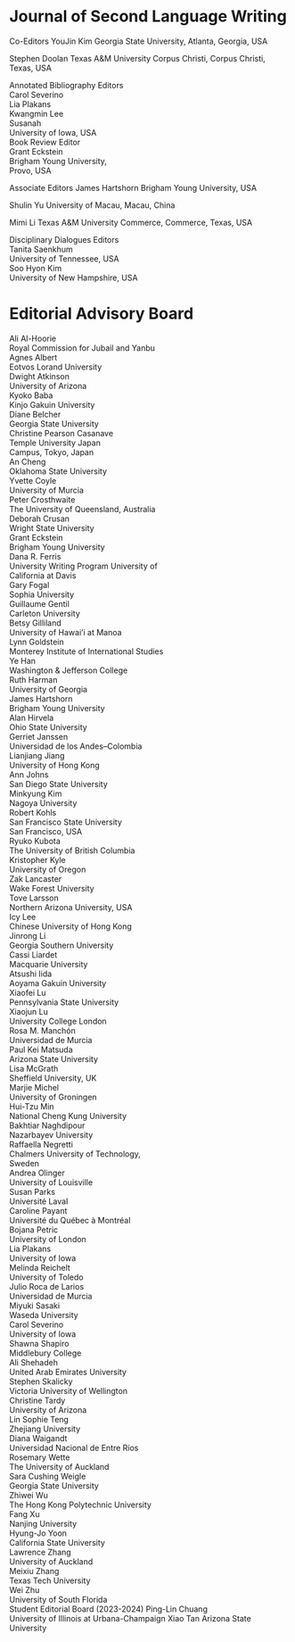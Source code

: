 # Journal of Second Language Writing

Co-Editors YouJin Kim Georgia State University, Atlanta, Georgia, USA

Stephen Doolan Texas A&M University Corpus Christi, Corpus Christi, Texas, USA

Annotated Bibliography Editors   
Carol Severino   
Lia Plakans   
Kwangmin Lee   
Susanah   
University of Iowa, USA   
Book Review Editor   
Grant Eckstein   
Brigham Young University,   
Provo, USA

Associate Editors James Hartshorn Brigham Young University, USA

Shulin Yu University of Macau, Macau, China

Mimi Li Texas A&M University Commerce, Commerce, Texas, USA

Disciplinary Dialogues Editors   
Tanita Saenkhum   
University of Tennessee, USA   
Soo Hyon Kim   
University of New Hampshire, USA

# Editorial Advisory Board

Ali Al-Hoorie   
Royal Commission for Jubail and Yanbu   
Agnes Albert   
Eotvos Lorand University   
Dwight Atkinson   
University of Arizona   
Kyoko Baba   
Kinjo Gakuin University   
Diane Belcher   
Georgia State University   
Christine Pearson Casanave   
Temple University Japan   
Campus, Tokyo, Japan   
An Cheng   
Oklahoma State University   
Yvette Coyle   
University of Murcia   
Peter Crosthwaite   
The University of Queensland, Australia   
Deborah Crusan   
Wright State University   
Grant Eckstein   
Brigham Young University   
Dana R. Ferris   
University Writing Program University of   
California at Davis   
Gary Fogal   
Sophia University   
Guillaume Gentil   
Carleton University   
Betsy Gilliland   
University of Hawai’i at Manoa   
Lynn Goldstein   
Monterey Institute of International Studies   
Ye Han   
Washington & Jefferson College   
Ruth Harman   
University of Georgia   
James Hartshorn   
Brigham Young University   
Alan Hirvela   
Ohio State University   
Gerriet Janssen   
Universidad de los Andes–Colombia   
Lianjiang Jiang   
University of Hong Kong   
Ann Johns   
San Diego State University   
Minkyung Kim   
Nagoya University   
Robert Kohls   
San Francisco State University   
San Francisco, USA   
Ryuko Kubota   
The University of British Columbia   
Kristopher Kyle   
University of Oregon   
Zak Lancaster   
Wake Forest University   
Tove Larsson   
Northern Arizona University, USA   
Icy Lee   
Chinese University of Hong Kong   
Jinrong Li   
Georgia Southern University   
Cassi Liardet   
Macquarie University   
Atsushi Iida   
Aoyama Gakuin University   
Xiaofei Lu   
Pennsylvania State University   
Xiaojun Lu   
University College London   
Rosa M. Manchón   
Universidad de Murcia   
Paul Kei Matsuda   
Arizona State University   
Lisa McGrath   
Sheffield University, UK   
Marjie Michel   
University of Groningen   
Hui-Tzu Min   
National Cheng Kung University   
Bakhtiar Naghdipour   
Nazarbayev University   
Raffaella Negretti   
Chalmers University of Technology,   
Sweden   
Andrea Olinger   
University of Louisville   
Susan Parks   
Université Laval   
Caroline Payant   
Université du Québec à Montréal   
Bojana Petric   
University of London   
Lia Plakans   
University of Iowa   
Melinda Reichelt   
University of Toledo   
Julio Roca de Larios   
Universidad de Murcia   
Miyuki Sasaki   
Waseda University   
Carol Severino   
University of Iowa   
Shawna Shapiro   
Middlebury College   
Ali Shehadeh   
United Arab Emirates University   
Stephen Skalicky   
Victoria University of Wellington   
Christine Tardy   
University of Arizona   
Lin Sophie Teng   
Zhejiang University   
Diana Waigandt   
Universidad Nacional de Entre Ríos   
Rosemary Wette   
The University of Auckland   
Sara Cushing Weigle   
Georgia State University   
Zhiwei Wu   
The Hong Kong Polytechnic University   
Fang Xu   
Nanjing University   
Hyung-Jo Yoon   
California State University   
Lawrence Zhang   
University of Auckland   
Meixiu Zhang   
Texas Tech University   
Wei Zhu   
University of South Florida   
Student Editorial Board (2023-2024) Ping-Lin Chuang   
University of Illinois at Urbana-Champaign Xiao Tan Arizona State University